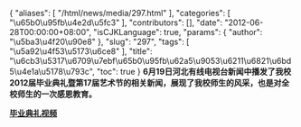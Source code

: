 {
    "aliases": [
        "/html/news/media/297.html"
    ],
    "categories": [
        "\u65b0\u95fb\u4e2d\u5fc3"
    ],
    "contributors": [],
    "date": "2012-06-28T00:00:00+08:00",
    "isCJKLanguage": true,
    "params": {
        "author": "\u5ba3\u4f20\u90e8"
    },
    "slug": "297",
    "tags": [
        "\u5a92\u4f53\u5173\u6ce8"
    ],
    "title": "\u6cb3\u5317\u6709\u7ebf\u65b0\u95fb\u62a5\u9053\u6211\u6821\u6bd5\u4e1a\u5178\u793c",
    "toc": true
}
**6月19日河北有线电视台新闻中播发了我校2012届毕业典礼暨第17届艺术节的相关新闻，展现了我校师生的风采，也是对全校师生的一次感恩教育。**

**[毕业典礼视频](http://www.tfls.cn/flv/20120628.mpg)**

